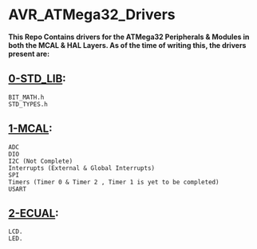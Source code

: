 # AVR_ATMega32_Drivers
**This Repo Contains drivers for the ATMega32 Peripherals &amp; Modules in both the MCAL &amp; HAL Layers.
As of the time of writing this, the drivers present are:**  
## [0-STD_LIB](https://github.com/AhmedKhalifaa/AVR-ATMega32-Drivers/tree/master/ATMega32_Drivers/0_Lib):
	BIT_MATH.h
	STD_TYPES.h
## [1-MCAL](https://github.com/AhmedKhalifaa/AVR-ATMega32-Drivers/tree/master/ATMega32_Drivers/1_MCAL):  
	ADC
	DIO
 	I2C (Not Complete)
	Interrupts (External & Global Interrupts)
 	SPI
  	Timers (Timer 0 & Timer 2 , Timer 1 is yet to be completed)
   	USART
## [2-ECUAL](https://github.com/AhmedKhalifaa/AVR-ATMega32-Drivers/tree/master/ATMega32_Drivers/2_ECUAL):    
	LCD.
	LED.